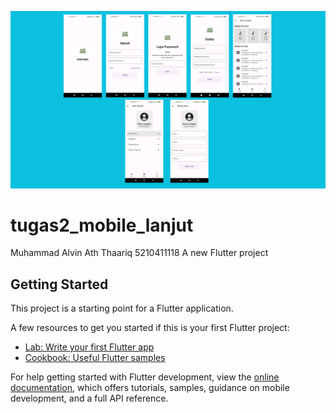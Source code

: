 ![alt text](https://github.com/Alvinath21/tugas2/blob/main/assets/hasil.png?raw=true)

# tugas2_mobile_lanjut

Muhammad Alvin Ath Thaariq
5210411118
A new Flutter project

## Getting Started

This project is a starting point for a Flutter application.

A few resources to get you started if this is your first Flutter project:

- [Lab: Write your first Flutter app](https://docs.flutter.dev/get-started/codelab)
- [Cookbook: Useful Flutter samples](https://docs.flutter.dev/cookbook)

For help getting started with Flutter development, view the
[online documentation](https://docs.flutter.dev/), which offers tutorials,
samples, guidance on mobile development, and a full API reference.
